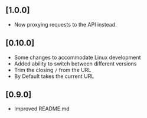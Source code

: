 ## [1.0.0]
* Now proxying requests to the API instead.

## [0.10.0]
* Some changes to accommodate Linux development
* Added ability to switch between different versions
* Trim the closing `/` from the URL
* By Default takes the current URL

## [0.9.0]
* Improved README.md